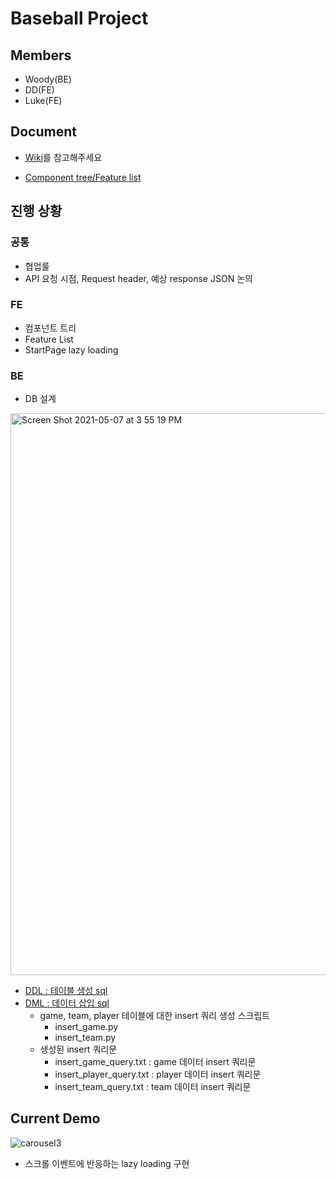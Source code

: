 # Baseball Project

## Members

- Woody(BE)
- DD(FE)
- Luke(FE)

## Document

- [Wiki](https://github.com/codesqurd-master-DD/baseball/wiki)를 참고해주세요

- [ Component tree/Feature list ](https://github.com/codesqurd-master-DD/baseball/wiki/Component-tree,-feature-list)

## 진행 상황

### 공통

- 협업룰
- API 요청 시점, Request header, 예상 response JSON 논의

### FE

- 컴포넌트 트리 
- Feature List
- StartPage lazy loading

### BE

- DB 설계
<img width="899" alt="Screen Shot 2021-05-07 at 3 55 19 PM" src="https://user-images.githubusercontent.com/74452069/117409857-a117d100-af4c-11eb-9458-a4f1b670d6e5.png">

- [DDL : 테이블 생성 sql](https://github.com/codesqurd-master-DD/baseball/blob/4e2bc5f5bbf994be95e36be597d6c07bf0c74e74/backend/src/main/resources/static/schema.sql)
- [DML : 데이터 삽입 sql](https://github.com/jihye-woo/play-ground/tree/master/%EB%AC%B8%EC%9E%90%EC%97%B4%EC%B2%98%EB%A6%AC/baseball-dml-generator)
  - game, team, player 테이블에 대한 insert 쿼리 생성 스크립트
    - insert_game.py
    - insert_team.py
  - 생성된 insert 쿼리문
    - insert_game_query.txt : game 데이터 insert 쿼리문
    - insert_player_query.txt : player 데이터 insert 쿼리문
    - insert_team_query.txt : team 데이터 insert 쿼리문


## Current Demo

![carousel3](https://user-images.githubusercontent.com/41738385/117398846-26de5100-af3a-11eb-8d0a-5006cb7ad9a0.gif)

- 스크롤 이벤트에 반응하는 lazy loading 구현
